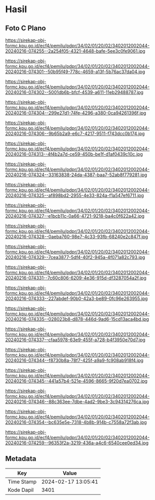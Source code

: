 # Hasil

## Foto C Plano

https://sirekap-obj-formc.kpu.go.id/ecf4/pemilu/pdpr/34/02/01/20/02/3402012002044-20240216-074255--2a254f05-4321-4648-bafe-5ee3c0fe9061.jpg

https://sirekap-obj-formc.kpu.go.id/ecf4/pemilu/pdpr/34/02/01/20/02/3402012002044-20240216-074301--50b95f49-778c-4659-a13f-5b76ac37da04.jpg

https://sirekap-obj-formc.kpu.go.id/ecf4/pemilu/pdpr/34/02/01/20/02/3402012002044-20240216-074302--5001db6b-bfcf-4539-a611-11eb29488787.jpg

https://sirekap-obj-formc.kpu.go.id/ecf4/pemilu/pdpr/34/02/01/20/02/3402012002044-20240216-074304--299e27d1-74fe-4296-a380-0ca94261396f.jpg

https://sirekap-obj-formc.kpu.go.id/ecf4/pemilu/pdpr/34/02/01/20/02/3402012002044-20240216-074306--9b65b2a9-e6c7-4217-9511-f743dcc0b174.jpg

https://sirekap-obj-formc.kpu.go.id/ecf4/pemilu/pdpr/34/02/01/20/02/3402012002044-20240216-074313--4f4b2a7d-ce59-450b-be1f-d1af0439c10c.jpg

https://sirekap-obj-formc.kpu.go.id/ecf4/pemilu/pdpr/34/02/01/20/02/3402012002044-20240216-074324--33163838-24da-4387-baa7-52ab8f779281.jpg

https://sirekap-obj-formc.kpu.go.id/ecf4/pemilu/pdpr/34/02/01/20/02/3402012002044-20240216-074325--af898bd2-2955-4e33-824a-f1a547ef6711.jpg

https://sirekap-obj-formc.kpu.go.id/ecf4/pemilu/pdpr/34/02/01/20/02/3402012002044-20240216-074327--e1bcb11c-0a66-4721-9218-ba4c0f622a42.jpg

https://sirekap-obj-formc.kpu.go.id/ecf4/pemilu/pdpr/34/02/01/20/02/3402012002044-20240216-074328--0aeba760-98e7-4c33-93fb-68240e2c847f.jpg

https://sirekap-obj-formc.kpu.go.id/ecf4/pemilu/pdpr/34/02/01/20/02/3402012002044-20240216-074329--7cea3877-5df4-40f2-945a-4f071a82c793.jpg

https://sirekap-obj-formc.kpu.go.id/ecf4/pemilu/pdpr/34/02/01/20/02/3402012002044-20240216-074331--7c60c806-6209-4e36-915d-df3287054a2f.jpg

https://sirekap-obj-formc.kpu.go.id/ecf4/pemilu/pdpr/34/02/01/20/02/3402012002044-20240216-074333--227abdef-90b0-42a3-be89-0fc96e263955.jpg

https://sirekap-obj-formc.kpu.go.id/ecf4/pemilu/pdpr/34/02/01/20/02/3402012002044-20240216-074335--028023b8-d878-446d-9ad6-15cd13aca4bd.jpg

https://sirekap-obj-formc.kpu.go.id/ecf4/pemilu/pdpr/34/02/01/20/02/3402012002044-20240216-074337--cfaa5978-63e9-455f-a728-b4f3950e70d7.jpg

https://sirekap-obj-formc.kpu.go.id/ecf4/pemilu/pdpr/34/02/01/20/02/3402012002044-20240216-074344--f8730b8a-78f7-425f-a9a9-fc908ab918f4.jpg

https://sirekap-obj-formc.kpu.go.id/ecf4/pemilu/pdpr/34/02/01/20/02/3402012002044-20240216-074345--441a57b4-521e-4596-8665-9f20d7ea0702.jpg

https://sirekap-obj-formc.kpu.go.id/ecf4/pemilu/pdpr/34/02/01/20/02/3402012002044-20240216-074346--88c363ee-7dbe-4ad2-9be3-3c94314276ca.jpg

https://sirekap-obj-formc.kpu.go.id/ecf4/pemilu/pdpr/34/02/01/20/02/3402012002044-20240216-074354--bc635e5e-7318-4b8b-914b-c7558a72f3ab.jpg

https://sirekap-obj-formc.kpu.go.id/ecf4/pemilu/pdpr/34/02/01/20/02/3402012002044-20240216-074259--96353f2a-3219-436a-a4c6-6540cee0ed34.jpg


## Metadata

| Key        | Value               |
| ---------- | ------------------- |
| Time Stamp | 2024-02-17 13:05:41 |
| Kode Dapil | 3401                |



